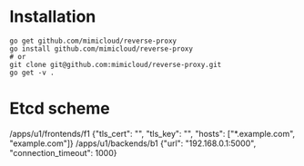 # Installation

```
go get github.com/mimicloud/reverse-proxy
go install github.com/mimicloud/reverse-proxy
# or
git clone git@github.com:mimicloud/reverse-proxy.git
go get -v .
```

# Etcd scheme

/apps/u1/frontends/f1 {"tls_cert": "", "tls_key": "", "hosts": ["*.example.com", "example.com"]}
/apps/u1/backends/b1 {"url": "192.168.0.1:5000", "connection_timeout": 1000}
